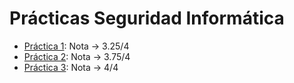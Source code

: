 # Prácticas Seguridad Informática

- [Práctica 1](./p1): Nota -> 3.25/4
- [Práctica 2](./p2): Nota -> 3.75/4
- [Práctica 3](./p3): Nota -> 4/4